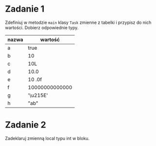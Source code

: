 # Zadanie 1
Zdefiniuj w metodzie `main` klasy `Task` zmienne z tabelki i przypisz do nich wartości. Dobierz odpowiednie typy.

| nazwa | wartość        |
|-------|----------------|
| a     | true           |
| b     | 10             |
| c     | 10L            |
| d     | 10.0           |
| e     | 10 .0f         |
| f     | 10000000000000 |
| g     | '\u215E'       |
| h     | "ab"           |

# Zadanie 2
Zadeklaruj zmienną local typu int w bloku.

